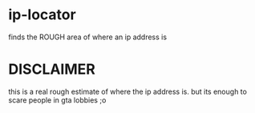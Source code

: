 # ip-locator
finds the ROUGH area of where an ip address is 

# DISCLAIMER
this is a real rough estimate of where the ip address is. but its enough to scare people in gta lobbies ;o
